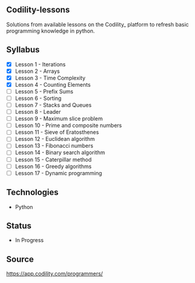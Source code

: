 ## Codility-lessons

Solutions from available lessons on the Codility_ platform to refresh basic programming knowledge in python.

## Syllabus

- [x] Lesson 1 - Iterations
- [x] Lesson 2 - Arrays
- [x] Lesson 3 - Time Complexity
- [X] Lesson 4 - Counting Elements
- [ ] Lesson 5 - Prefix Sums
- [ ] Lesson 6 - Sorting
- [ ] Lesson 7 - Stacks and Queues
- [ ] Lesson 8 - Leader
- [ ] Lesson 9 - Maximum slice problem
- [ ] Lesson 10 - Prime and composite numbers
- [ ] Lesson 11 - Sieve of Eratosthenes
- [ ] Lesson 12 - Euclidean algorithm
- [ ] Lesson 13 - Fibonacci numbers
- [ ] Lesson 14 - Binary search algorithm
- [ ] Lesson 15 - Caterpillar method
- [ ] Lesson 16 - Greedy algorithms
- [ ] Lesson 17 - Dynamic programming

## Technologies

* Python

## Status

* In Progress

## Source

https://app.codility.com/programmers/
